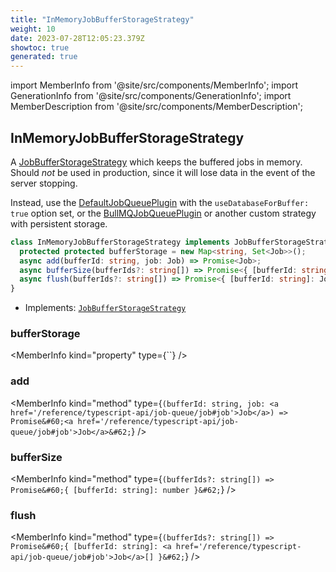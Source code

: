 ```yaml
---
title: "InMemoryJobBufferStorageStrategy"
weight: 10
date: 2023-07-28T12:05:23.379Z
showtoc: true
generated: true
---
```

<!-- This file was generated from the Vendure source. Do not modify. Instead, re-run the "docs:build" script -->
import MemberInfo from '@site/src/components/MemberInfo';
import GenerationInfo from '@site/src/components/GenerationInfo';
import MemberDescription from '@site/src/components/MemberDescription';


## InMemoryJobBufferStorageStrategy

<GenerationInfo sourceFile="packages/core/src/job-queue/job-buffer/in-memory-job-buffer-storage-strategy.ts" sourceLine="17" packageName="@vendure/core" since="1.3.0" />

A <a href='/reference/typescript-api/job-queue/job-buffer-storage-strategy#jobbufferstoragestrategy'>JobBufferStorageStrategy</a> which keeps the buffered jobs in memory. Should
_not_ be used in production, since it will lose data in the event of the server
stopping.

Instead, use the <a href='/reference/typescript-api/job-queue/default-job-queue-plugin#defaultjobqueueplugin'>DefaultJobQueuePlugin</a> with the `useDatabaseForBuffer: true` option set,
or the <a href='/reference/typescript-api/core-plugins/job-queue-plugin/bull-mqjob-queue-plugin#bullmqjobqueueplugin'>BullMQJobQueuePlugin</a> or another custom strategy with persistent storage.

```ts title="Signature"
class InMemoryJobBufferStorageStrategy implements JobBufferStorageStrategy {
  protected protected bufferStorage = new Map<string, Set<Job>>();
  async add(bufferId: string, job: Job) => Promise<Job>;
  async bufferSize(bufferIds?: string[]) => Promise<{ [bufferId: string]: number }>;
  async flush(bufferIds?: string[]) => Promise<{ [bufferId: string]: Job[] }>;
}
```
* Implements: <code><a href='/reference/typescript-api/job-queue/job-buffer-storage-strategy#jobbufferstoragestrategy'>JobBufferStorageStrategy</a></code>



<div className="members-wrapper">

### bufferStorage

<MemberInfo kind="property" type={``}   />


### add

<MemberInfo kind="method" type={`(bufferId: string, job: <a href='/reference/typescript-api/job-queue/job#job'>Job</a>) => Promise&#60;<a href='/reference/typescript-api/job-queue/job#job'>Job</a>&#62;`}   />


### bufferSize

<MemberInfo kind="method" type={`(bufferIds?: string[]) => Promise&#60;{ [bufferId: string]: number }&#62;`}   />


### flush

<MemberInfo kind="method" type={`(bufferIds?: string[]) => Promise&#60;{ [bufferId: string]: <a href='/reference/typescript-api/job-queue/job#job'>Job</a>[] }&#62;`}   />




</div>
